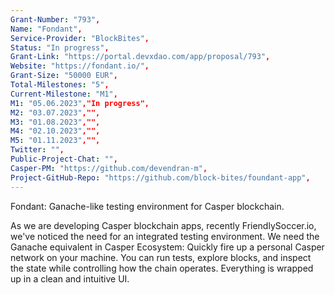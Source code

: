 ```yaml
---
Grant-Number: "793",
Name: "Fondant",
Service-Provider: "BlockBites",
Status: "In progress",
Grant-Link: "https://portal.devxdao.com/app/proposal/793",
Website: "https://fondant.io/",
Grant-Size: "50000 EUR",
Total-Milestones: "5",
Current-Milestone: "M1",
M1: "05.06.2023","In progress",
M2: "03.07.2023","",
M3: "01.08.2023","",
M4: "02.10.2023","",
M5: "01.11.2023","",
Twitter: "",
Public-Project-Chat: "",
Casper-PM: "https://github.com/devendran-m",
Project-GitHub-Repo: "https://github.com/block-bites/foundant-app",
---
```

<!--lang:en--> 
Fondant: Ganache-like testing environment for Casper blockchain.

As we are developing Casper blockchain apps, recently FriendlySoccer.io, we've noticed the need for an integrated testing environment. We need the Ganache
equivalent in Casper Ecosystem: Quickly fire up a personal Casper network on your machine. You can run tests, explore blocks, and inspect the state while
controlling how the chain operates. Everything is wrapped up in a clean and intuitive UI.
<!--lang:es--] 
Fondant: entorno de prueba similar a Ganache para Casper blockchain. 

A medida que desarrollamos aplicaciones de cadena de bloques de Casper, recientemente FriendlySoccer.io, notamos la necesidad de un entorno de prueba integrado. Necesitamos el equivalente de Ganache en Casper Ecosystem: encienda rápidamente una red Casper personal en su máquina. Puede ejecutar pruebas, explorar bloques e inspeccionar el estado mientras controla el funcionamiento de la cadena. Todo está envuelto en una interfaz de usuario limpia e intuitiva.
<!--lang:de--] 
Fondant: Ganache-ähnliche Testumgebung für die Casper-Blockchain. 

Während wir Casper-Blockchain-Apps entwickeln, kürzlich FriendlySoccer.io, haben wir den Bedarf an einer integrierten Testumgebung festgestellt. Wir brauchen das Ganache-Äquivalent im Casper-Ökosystem: Starten Sie schnell ein persönliches Casper-Netzwerk auf Ihrem Computer. Sie können Tests ausführen, Blöcke erkunden und den Status überprüfen, während Sie gleichzeitig steuern, wie die Kette funktioniert. Alles ist in einer übersichtlichen und intuitiven Benutzeroberfläche zusammengefasst.
<!--lang:fr--] 
Fondant : environnement de test de type ganache pour la blockchain de Casper. 

Alors que nous développons des applications blockchain Casper, récemment FriendlySoccer.io, nous avons remarqué le besoin d'un environnement de test intégré. Nous avons besoin de l'équivalent de Ganache dans Casper Ecosystem : lancez rapidement un réseau Casper personnel sur votre machine. Vous pouvez exécuter des tests, explorer des blocs et inspecter l'état tout en contrôlant le fonctionnement de la chaîne. Tout est emballé dans une interface utilisateur propre et intuitive.
<!--lang:pl--] 
Fondant: środowisko testowe podobne do Ganache dla Casper blockchain. 

Podczas opracowywania aplikacji blockchain firmy Casper, ostatnio FriendlySoccer.io, zauważyliśmy potrzebę zintegrowanego środowiska testowego. Potrzebujemy odpowiednika Ganache w Casper Ecosystem: Szybko uruchom osobistą sieć Casper na swojej maszynie. Możesz przeprowadzać testy, eksplorować bloki i sprawdzać stan, kontrolując działanie łańcucha. Wszystko jest opakowane w przejrzysty i intuicyjny interfejs użytkownika.
<!--lang:uk--] 
Fondant: схоже на Ganache середовище тестування для блокчейну Casper. 

Оскільки ми розробляємо блокчейн-додатки Casper, нещодавно FriendlySoccer.io, ми помітили потребу в інтегрованому середовищі тестування. Нам потрібен еквівалент Ganache в екосистемі Casper: швидко запустіть персональну мережу Casper на вашій машині. Ви можете запускати тести, досліджувати блоки та перевіряти стан, одночасно контролюючи роботу ланцюжка. Все укладено в простий та інтуїтивно зрозумілий інтерфейс користувача.
[!--lang:*-->  
